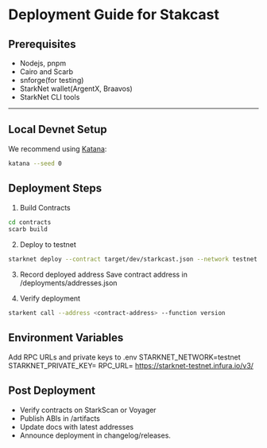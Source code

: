 # Deployment Guide for Stakcast

## Prerequisites
- Nodejs, pnpm
- Cairo and Scarb
- snforge(for testing)
- StarkNet wallet(ArgentX, Braavos)
- StarkNet CLI tools

---

## Local Devnet Setup
We recommend using [Katana](https://github.com/dojoengine/katana):

```bash
katana --seed 0
```
## Deployment Steps
1. Build Contracts
```bash
cd contracts
scarb build
```
2. Deploy to testnet
```bash
starknet deploy --contract target/dev/starkcast.json --network testnet
```
3. Record deployed address
Save contract address in /deployments/addresses.json

4. Verify deployment
```bash
starkent call --address <contract-address> --function version
```
## Environment Variables
Add RPC URLs and private keys to .env
STARKNET_NETWORK=testnet
STARKNET_PRIVATE_KEY=
RPC_URL= https://starknet-testnet.infura.io/v3/<api-key>

## Post Deployment
- Verify contracts on StarkScan or Voyager
- Publish ABIs in /artifacts
- Update docs with latest addresses
- Announce deployment in changelog/releases.